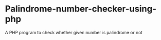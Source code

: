 # Palindrome-number-checker-using-php
A PHP program to check whether given number is palindrome or not
